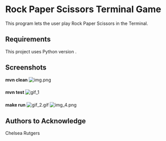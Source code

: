 # Rock Paper Scissors Terminal Game
This program lets the user play Rock Paper Scissors in the Terminal.

## Requirements
This project uses Python version .

## Screenshots

**mvn clean**
![img.png](img.png)

###

**mvn test**
![gif_1](gif_1.gif)

###

**make run**
![gif_2.gif](gif_2.gif)
![img_4.png](img_1.png)

###

## Authors to Acknowledge
Chelsea Rutgers
